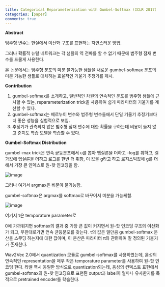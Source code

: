 ```yaml
---
title: Categorical Reparameterization with Gumbel-Softmax (ICLR 2017)
categories: [paper]
comments: true
---
```

**Abstract**

범주형 변수는 현실에서 이산화 구조를 표현하는 자연스러운 방법.

그러나 확률적 뉴럴 네트워크는 각 샘플의 역 전파를 할 수 없기 때문에 범주형 잠재 변수를 드물게 사용한다.

본 논문에서는 범주형 분포의 미분 불가능한 샘플을 새로운 gumbel-softmax 분포의 미분 가능한 샘플로 대체하는 효율적인 기울기 추정기를 제시.



**Contribution**

1.  gumbel-softmax를 소개하고, 일반적인 차원의 연속적인 분포를 범주형 샘플에 근사할 수 있는, reparameterization trick을 사용하여 쉽게 파라미터의 기울기를 계산할 수 있다.
2.  gumbel-softmax는 베르누이 변수와 범주형 변수들에서 단일 기울기 추정기보다 더 좋은 성능을 실험적으로 보임.
3.  추정기가 관측되지 않은 범주형 잠재 변수에 대한 확률을 구하는데 비용이 들지 않고 준지도 학습 모델을 학습할 수 있다.



**Gumbel-Softmax Distribution**

gumbel-max trick은 연속 균등분포에서 u를 뽑아 엡실론을 더하고 -log를 취하고, 결과값에 엡실론을 더하고 로그를 한번 더 취함, 이 값을 g라고 하고 로지스틱값에 g를 더해서 가장 큰 인덱스로 원-핫 인코딩을 함.

![image](https://user-images.githubusercontent.com/33983084/110621329-6bb96600-81dd-11eb-871d-91ef7ec3601b.png)

그러나 여기서 argmax은 비분이 불가능함.



gumbel-softmax은 argmax를 softmax로 바꾸어서 미분을 가능케함. 

![image](https://user-images.githubusercontent.com/33983084/110623330-0c108a00-81e0-11eb-9214-fed8ea9c87f1.png)

여기서 τ은 temporature parameter로

0에 가까워지면 softmax의 결과 중 가장 큰 값이 커지면서 원-핫 인코딩 구조의 이산화가 되고, 무한대로가면 연속 균등분포를 갖는다. τ의 값은 얼만큼 gumbel-softmax 분산을 스무딩 하는지에 대한 값이며, 이 분산은 파라미터   π와 관련하여 잘 정의된 기울기가 존재한다.



Wav2Vec 2.0에서 quantization 모듈로 gumbel-softmax를 사용하였는데, 음성의 연속적인 representation을 매우 작은 temporature parameter를 사용하여 원-핫 인코딩 한다. 라벨 역시 동일한 방식으로 quantization되는데, 음성의 컨텍스트 표현에서 gumbel-softmax의 원-핫 인코딩으로 표현된 output과 label이 얼마나 유사한지를 목적으로  pretrained encoder를 학습한다.